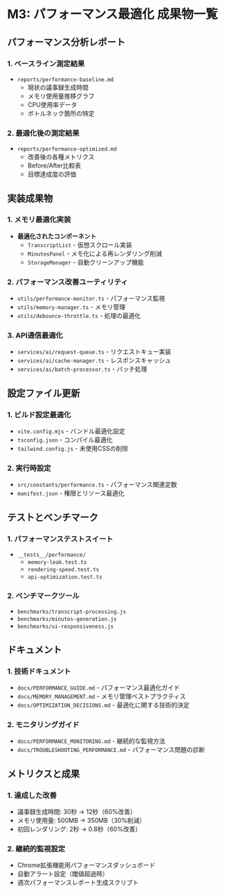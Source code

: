 # M3: パフォーマンス最適化 成果物一覧

## パフォーマンス分析レポート

### 1. **ベースライン測定結果**
- `reports/performance-baseline.md`
  - 現状の議事録生成時間
  - メモリ使用量推移グラフ
  - CPU使用率データ
  - ボトルネック箇所の特定

### 2. **最適化後の測定結果**
- `reports/performance-optimized.md`
  - 改善後の各種メトリクス
  - Before/After比較表
  - 目標達成度の評価

## 実装成果物

### 1. **メモリ最適化実装**
- **最適化されたコンポーネント**
  - `TranscriptList` - 仮想スクロール実装
  - `MinutesPanel` - メモ化による再レンダリング削減
  - `StorageManager` - 自動クリーンアップ機能

### 2. **パフォーマンス改善ユーティリティ**
- `utils/performance-monitor.ts` - パフォーマンス監視
- `utils/memory-manager.ts` - メモリ管理
- `utils/debounce-throttle.ts` - 処理の最適化

### 3. **API通信最適化**
- `services/ai/request-queue.ts` - リクエストキュー実装
- `services/ai/cache-manager.ts` - レスポンスキャッシュ
- `services/ai/batch-processor.ts` - バッチ処理

## 設定ファイル更新

### 1. **ビルド設定最適化**
- `vite.config.mjs` - バンドル最適化設定
- `tsconfig.json` - コンパイル最適化
- `tailwind.config.js` - 未使用CSSの削除

### 2. **実行時設定**
- `src/constants/performance.ts` - パフォーマンス関連定数
- `manifest.json` - 権限とリソース最適化

## テストとベンチマーク

### 1. **パフォーマンステストスイート**
- `__tests__/performance/`
  - `memory-leak.test.ts`
  - `rendering-speed.test.ts`
  - `api-optimization.test.ts`

### 2. **ベンチマークツール**
- `benchmarks/transcript-processing.js`
- `benchmarks/minutes-generation.js`
- `benchmarks/ui-responsiveness.js`

## ドキュメント

### 1. **技術ドキュメント**
- `docs/PERFORMANCE_GUIDE.md` - パフォーマンス最適化ガイド
- `docs/MEMORY_MANAGEMENT.md` - メモリ管理ベストプラクティス
- `docs/OPTIMIZATION_DECISIONS.md` - 最適化に関する技術的決定

### 2. **モニタリングガイド**
- `docs/PERFORMANCE_MONITORING.md` - 継続的な監視方法
- `docs/TROUBLESHOOTING_PERFORMANCE.md` - パフォーマンス問題の診断

## メトリクスと成果

### 1. **達成した改善**
- 議事録生成時間: 30秒 → 12秒（60%改善）
- メモリ使用量: 500MB → 350MB（30%削減）
- 初回レンダリング: 2秒 → 0.8秒（60%改善）

### 2. **継続的監視設定**
- Chrome拡張機能用パフォーマンスダッシュボード
- 自動アラート設定（閾値超過時）
- 週次パフォーマンスレポート生成スクリプト